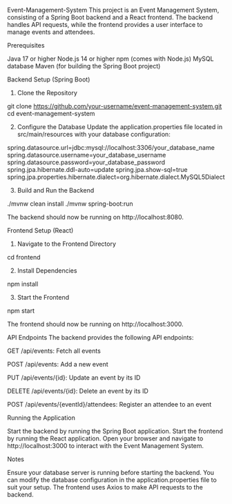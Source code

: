 Event-Management-System
This project is an Event Management System, consisting of a Spring Boot backend and a React frontend. The backend handles API requests, while the frontend provides a user interface to manage events and attendees.

Prerequisites

Java 17 or higher
Node.js 14 or higher
npm (comes with Node.js)
MySQL database
Maven (for building the Spring Boot project)


Backend Setup (Spring Boot)

1. Clone the Repository

git clone https://github.com/your-username/event-management-system.git
cd event-management-system



2. Configure the Database
Update the application.properties file located in src/main/resources with your database configuration:

spring.datasource.url=jdbc:mysql://localhost:3306/your_database_name
spring.datasource.username=your_database_username
spring.datasource.password=your_database_password
spring.jpa.hibernate.ddl-auto=update
spring.jpa.show-sql=true
spring.jpa.properties.hibernate.dialect=org.hibernate.dialect.MySQL5Dialect



3. Build and Run the Backend

./mvnw clean install
./mvnw spring-boot:run


The backend should now be running on http://localhost:8080.

Frontend Setup (React)

1. Navigate to the Frontend Directory

cd frontend



2. Install Dependencies

npm install



3. Start the Frontend

npm start


The frontend should now be running on http://localhost:3000.

API Endpoints
The backend provides the following API endpoints:


GET /api/events: Fetch all events

POST /api/events: Add a new event

PUT /api/events/{id}: Update an event by its ID

DELETE /api/events/{id}: Delete an event by its ID

POST /api/events/{eventId}/attendees: Register an attendee to an event


Running the Application

Start the backend by running the Spring Boot application.
Start the frontend by running the React application.
Open your browser and navigate to http://localhost:3000 to interact with the Event Management System.


Notes

Ensure your database server is running before starting the backend.
You can modify the database configuration in the application.properties file to suit your setup.
The frontend uses Axios to make API requests to the backend.
